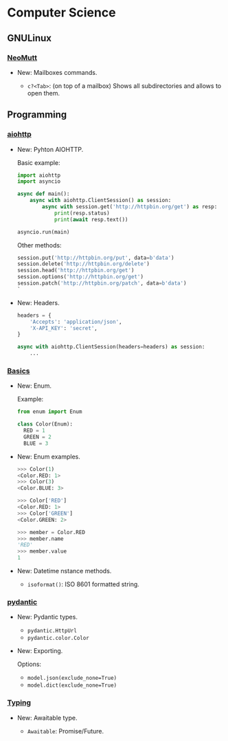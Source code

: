 # Computer Science

## GNULinux

### [NeoMutt](neomutt.md)

* New: Mailboxes commands.

    * `c?<Tab>`: (on top of a mailbox) Shows all subdirectories and allows to open
      them.
    

## Programming

### [aiohttp](python_aiohttp.md)

* New: Pyhton AIOHTTP.

    Basic example:
    
    ```python
    import aiohttp
    import asyncio
    
    async def main():
        async with aiohttp.ClientSession() as session:
            async with session.get('http://httpbin.org/get') as resp:
                print(resp.status)
                print(await resp.text())
    
    asyncio.run(main)
    ```
    
    Other methods:
    
    ```python
    session.put('http://httpbin.org/put', data=b'data')
    session.delete('http://httpbin.org/delete')
    session.head('http://httpbin.org/get')
    session.options('http://httpbin.org/get')
    session.patch('http://httpbin.org/patch', data=b'data')
    `
    

* New: Headers.

    ```python
    headers = {
        'Accepts': 'application/json',
        'X-API_KEY': 'secret',
    }
    
    async with aiohttp.ClientSession(headers=headers) as session:
        ...
    ```
    

### [Basics](python_basics.md)

* New: Enum.

    Example:
    
    ```python
    from enum import Enum
    
    class Color(Enum):
      RED = 1
      GREEN = 2
      BLUE = 3
    ```
    

* New: Enum examples.

    ```python
    >>> Color(1)
    <Color.RED: 1>
    >>> Color(3)
    <Color.BLUE: 3>
    
    >>> Color['RED']
    <Color.RED: 1>
    >>> Color['GREEN']
    <Color.GREEN: 2>
    
    >>> member = Color.RED
    >>> member.name
    'RED'
    >>> member.value
    1
    ```
    

* New: Datetime nstance methods.

    * `isoformat()`: ISO 8601 formatted string.
    

### [pydantic](pydantic.md)

* New: Pydantic types.

    * `pydantic.HttpUrl`
    * `pydantic.color.Color`
    

* New: Exporting.

    Options:
    
    * `model.json(exclude_none=True)`
    * `model.dict(exclude_none=True)`
    

### [Typing](typing.md)

* New:  Awaitable type.

    * `Awaitable`: Promise/Future.